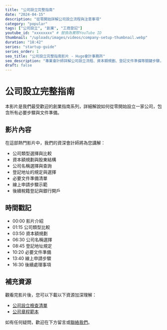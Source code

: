 ```yaml
---
title: "公司設立完整指南"
date: "2024-04-15"
description: "從零開始詳解公司設立流程與注意事項"
category: "popular"
tags: ["公司設立", "創業", "工商登記"]
youtube_id: "xxxxxxxx" # 替換為實際YouTube ID
thumbnail: "/uploads/images/videos/company-setup-thumbnail.webp"
duration: "18:42"
series: "startup-guide"
series_order: 1
seo_title: "公司設立完整指南影片 - Hugo會計事務所"
seo_description: "專業會計師詳解公司設立流程、資本額規劃、登記文件準備等關鍵步驟，幫助創業者順利完成公司設立。立即觀看 https://hugo-accounting.com/videos/popular/company-setup-guide/"
draft: false
---
```


# 公司設立完整指南

本影片是我們最受歡迎的創業指南系列，詳細解說如何從零開始設立一家公司，包含所有必要步驟與文件準備。

## 影片內容

在這部熱門影片中，我們的資深會計師將為您講解：

- 公司類型選擇與比較
- 資本額規劃與股東結構
- 公司名稱選擇與查詢
- 登記地址的規定與選擇
- 必要文件準備清單
- 線上申請步驟示範
- 後續稅籍登記與銀行開戶

## 時間戳記

- 00:00 影片介紹
- 01:15 公司類型比較
- 03:50 資本額規劃
- 06:30 公司名稱選擇
- 08:45 登記地址規定
- 10:20 必要文件準備
- 13:40 線上申請步驟
- 16:30 後續處理事項

## 補充資源

觀看完影片後，您可以下載以下資源加深理解：

- [公司設立檢查清單](/downloads/checklists/company-setup-checklist/)
- [公司章程範本](/downloads/templates/company-articles-template/)

如有任何疑問，歡迎在下方留言或[聯絡我們](/contact/)。